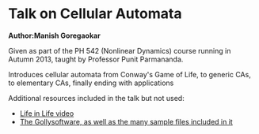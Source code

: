 Talk on Cellular Automata
========

**Author:Manish Goregaokar**

Given as part of the PH 542 (Nonlinear Dynamics) course running in Autumn 2013, taught by Professor Punit Parmananda.


Introduces cellular automata from Conway's Game of Life, to generic CAs, to elementary CAs, finally ending with applications

Additional resources included in the talk but not used:

 - [Life in Life video](http://www.youtube.com/watch?v=xP5-iIeKXE8)
 - [The Gollysoftware, as well as the many sample files included in it](http://golly.sourceforge.net/)
